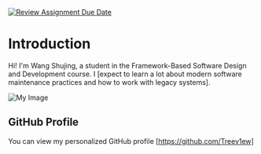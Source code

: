 [![Review Assignment Due Date](https://classroom.github.com/assets/deadline-readme-button-22041afd0340ce965d47ae6ef1cefeee28c7c493a6346c4f15d667ab976d596c.svg)](https://classroom.github.com/a/0MOLbOcH)
# Introduction
Hi! I'm Wang Shujing, a student in the Framework-Based Software Design and Development course. 
I [expect to learn a lot about modern software maintenance practices and how to work with legacy systems].

![My Image](微信图片_20250317194542.jpg)  <!-- Link to the uploaded image -->

## GitHub Profile

You can view my personalized GitHub profile [https://github.com/Treev1ew]

